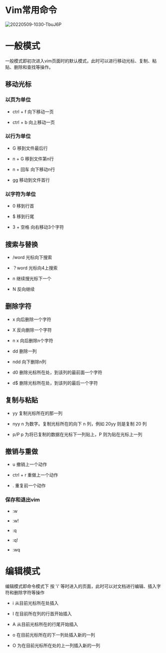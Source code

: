 # Vim常用命令

![20220509-1030-TbuJ6P](https://cdn.jsdelivr.net/gh/ZevaXu/picupload@master/uPic/20220509-1030-TbuJ6P.png)

# 一般模式

一般模式即初次进入vim页面时的默认模式，此时可以进行移动光标、复制、粘贴、删除和查找等操作。

## 移动光标

### 以页为单位

* ctrl + f 向下移动一页

* ctrl + b 向上移动一页

### 以行为单位

* G 移到文件最后行

* n + G 移到文件第n行

* n + 回车 向下移动n行

* gg 移动到文件首行

### 以字符为单位

* 0 移到行首

* $ 移到行尾

* 3 + 空格 向右移动3个字符



## 搜索与替换



* /word 光标向下搜索

* ？word 光标向4上搜索

* n 继续搜光标下一个

* N 反向继续



## 删除字符



* x 向后删除一个字符

* X 反向删除一个字符

* n x 向后删除n个字符

* dd 删除一列

* ndd 向下删除n列

* d0 删除光标所在处，到该列的最前面一个字符

* d$ 删除光标所在处，到该列的最后一个字符



## 复制与粘贴

* yy 复制光标所在的那一列

* nyy n 为数字。复制光标所在的向下 n 列，例如 20yy 则是复制 20 列

* p/P p 为将已复制的数据在光标下一列贴上，P 则为贴在光标上一列



## 撤销与重做



* u 撤销上一个动作

* ctrl + r 重做上一个动作

* . 重复前一个动作

### 保存和退出vim

* :w 

* :w!

* :q

* :q!

* :wq

# 编辑模式

编辑模式即命令模式下 按 'i' 等时进入的页面，此时可以对文档进行编辑、插入字符和删除字符等操作

* i 从目前光标所在处插入

* I 在目前所在列的行首开始插入

* A 从目前光标所在的行尾开始插入

* o 在目前光标所在的下一列处插入新的一列

* O 为在目前光标所在处的上一列插入新的一列




